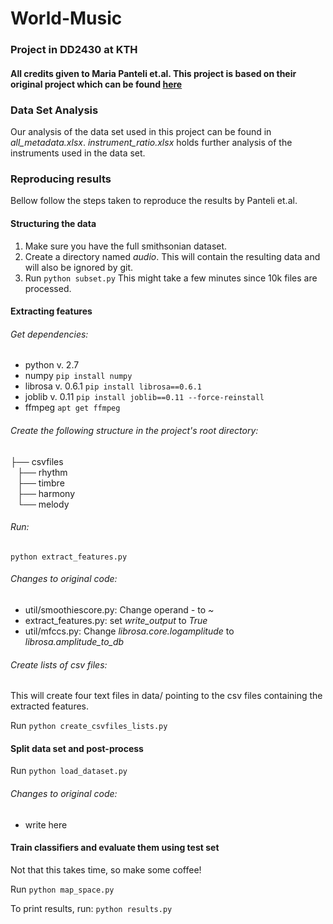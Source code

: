 # World-Music
### Project in DD2430 at KTH

#### All credits given to Maria Panteli et.al. This project is based on their original project which can be found [here](https://code.soundsoftware.ac.uk/projects/feature-space-world-music) 

### Data Set Analysis
Our analysis of the data set used in this project can be found in *all_metadata.xlsx*.
*instrument_ratio.xlsx* holds further analysis of the instruments used in the data set.

### Reproducing results

Bellow follow the steps taken to reproduce the results by Panteli et.al. 

#### Structuring the data
1. Make sure you have the full smithsonian dataset. 
2. Create a directory named *audio*. 
This will contain the resulting data and will also be ignored by git.
3. Run 
``
python subset.py
``
This might take a few minutes since 10k files are processed.

#### Extracting features

###### Get dependencies:
- python v. 2.7
- numpy
``
pip install numpy
``
- librosa v. 0.6.1
``
pip install librosa==0.6.1
``
- joblib v. 0.11
``
pip install joblib==0.11 --force-reinstall
``
- ffmpeg 
``
apt get ffmpeg
``
###### Create the following structure in the project's root directory:
├── csvfiles\
`` ``    ├── rhythm\
`` ``    ├── timbre\
`` ``    ├── harmony\
`` ``    └── melody

###### Run: 
``
python extract_features.py
``
###### Changes to original code:
- util/smoothiescore.py: Change operand *-* to *~* 
- extract_features.py: set *write_output* to *True*
- util/mfccs.py: Change *librosa.core.logamplitude* to *librosa.amplitude_to_db*

###### Create lists of csv files:
This will create four text files in data/ pointing to the csv files containing the extracted features.

Run
``
python create_csvfiles_lists.py
``

#### Split data set and post-process

Run
``
python load_dataset.py
``

###### Changes to original code:
- write here

#### Train classifiers and evaluate them using test set
Not that this takes time, so make some coffee!

Run
``
python map_space.py
``

To print results, run:
``
python results.py
``

